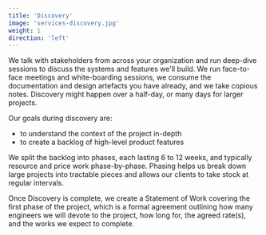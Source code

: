```yaml
---
title: 'Discovery'
image: 'services-discovery.jpg'
weight: 1
direction: 'left'
---
```


We talk with stakeholders from across your organization and run deep-dive sessions to discuss the systems and features we'll build. We run face-to-face meetings and white-boarding sessions, we consume the documentation and design artefacts you have already, and we take copious notes. Discovery might happen over a half-day, or many days for larger projects.

Our goals during discovery are:

- to understand the context of the project in-depth
- to create a backlog of high-level product features

We split the backlog into phases, each lasting 6 to 12 weeks, and typically resource and price work phase-by-phase. Phasing helps us break down large projects into tractable pieces and allows our clients to take stock at regular intervals.

Once Discovery is complete, we create a Statement of Work covering the first phase of the project, which is a formal agreement outlining how many engineers we will devote to the project, how long for, the agreed rate(s), and the works we expect to complete.
